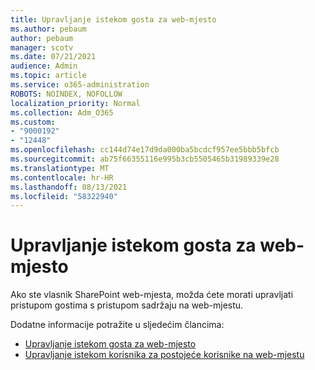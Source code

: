 ```yaml
---
title: Upravljanje istekom gosta za web-mjesto
ms.author: pebaum
author: pebaum
manager: scotv
ms.date: 07/21/2021
audience: Admin
ms.topic: article
ms.service: o365-administration
ROBOTS: NOINDEX, NOFOLLOW
localization_priority: Normal
ms.collection: Adm_O365
ms.custom:
- "9000192"
- "12448"
ms.openlocfilehash: cc144d74e17d9da000ba5bcdcf957ee5bbb5bfcb
ms.sourcegitcommit: ab75f66355116e995b3cb5505465b31989339e28
ms.translationtype: MT
ms.contentlocale: hr-HR
ms.lasthandoff: 08/13/2021
ms.locfileid: "58322940"
---
```

# <a name="manage-guest-expiration-for-a-site"></a>Upravljanje istekom gosta za web-mjesto

Ako ste vlasnik SharePoint web-mjesta, možda ćete morati upravljati pristupom gostima s pristupom sadržaju na web-mjestu.

Dodatne informacije potražite u sljedećim člancima:

- [Upravljanje istekom gosta za web-mjesto](https://support.microsoft.com/office/manage-guest-expiration-for-a-site-25bee24f-42ad-4ee8-8402-4186eed74dea)
- [Upravljanje istekom korisnika za postojeće korisnike na web-mjestu](https://docs.microsoft.com/sharepoint/dev/solution-guidance/manage-user-sharing-expiration)